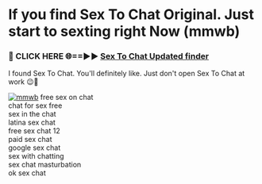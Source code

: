 # If you find Sex To Chat Original. Just start to sexting right Now (mmwb)

<h3>🔴 CLICK HERE 🌐==►► <a href="https://tinyurl.com/mtbk5fxa" rel="nofollow">Sex To Chat Updated finder</a></h3>

I found Sex To Chat. You'll definitely like. Just don't open Sex To Chat at work 😉💬

[![mmwb](https://i.imgur.com/Q8WKrnY.jpeg)](https://tinyurl.com/mtbk5fxa)
free sex on chat<br>
chat for sex free<br>
sex in the chat<br>
latina sex chat<br>
free sex chat 12<br>
paid sex chat<br>
google sex chat<br>
sex with chatting<br>
sex chat masturbation<br>
ok sex chat